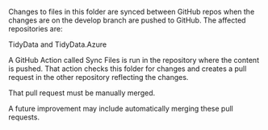 Changes to files in this folder are synced between GitHub repos when the changes are 
on the develop branch are pushed to GitHub. The affected repositories are:

TidyData and 
TidyData.Azure

A GitHub Action called Sync Files is run in the repository where the content is pushed. 
That action checks this folder for changes and creates a pull request in the other
repository reflecting the changes. 

That pull request must be manually merged.

A future improvement may include automatically merging these pull requests.
